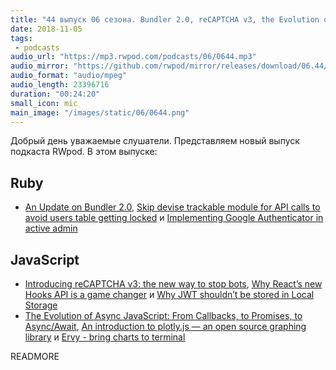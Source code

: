 ```yaml
---
title: "44 выпуск 06 сезона. Bundler 2.0, reCAPTCHA v3, the Evolution of Async JavaScript, Plotly.js, Ervy и прочее"
date: 2018-11-05
tags:
 - podcasts
audio_url: "https://mp3.rwpod.com/podcasts/06/0644.mp3"
audio_mirror: "https://github.com/rwpod/mirror/releases/download/06.44/0644.mp3"
audio_format: "audio/mpeg"
audio_length: 23396716
duration: "00:24:20"
small_icon: mic
main_image: "/images/static/06/0644.png"
---
```


Добрый день уважаемые слушатели. Представляем новый выпуск подкаста RWpod. В этом выпуске:

## Ruby

 - [An Update on Bundler 2.0](https://bundler.io/blog/2018/11/04/an-update-on-bundler-2.html), [Skip devise trackable module for API calls to avoid users table getting locked](https://blog.bigbinary.com/2018/10/30/skip-devise-trackable-module-for-api-calls.html) и [Implementing Google Authenticator in active admin](https://blog.kodius.io/2018/10/31/implementing-google-authenticator-in-active-admin)

## JavaScript

 - [Introducing reCAPTCHA v3: the new way to stop bots](https://security.googleblog.com/2018/10/introducing-recaptcha-v3-new-way-to.html), [Why React’s new Hooks API is a game changer](https://itnext.io/why-reacts-hooks-api-is-a-game-changer-8731c2b0a8c) и [Why JWT shouldn’t be stored in Local Storage](https://itnext.io/why-jwt-shouldnt-be-stored-in-local-storage-aa9aeacc46a0)
 - [The Evolution of Async JavaScript: From Callbacks, to Promises, to Async/Await](https://tylermcginnis.com/async-javascript-from-callbacks-to-promises-to-async-await/), [An introduction to plotly.js — an open source graphing library](https://medium.freecodecamp.org/an-introduction-to-plotly-js-an-open-source-graphing-library-c036a1876e2e) и [Ervy - bring charts to terminal](https://www.chunqiuyiyu.com/ervy/)

READMORE
